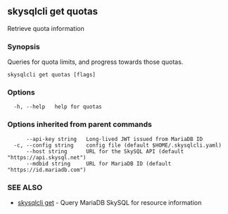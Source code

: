 ## skysqlcli get quotas

Retrieve quota information

### Synopsis

Queries for quota limits, and progress towards those quotas.

```
skysqlcli get quotas [flags]
```

### Options

```
  -h, --help   help for quotas
```

### Options inherited from parent commands

```
      --api-key string   Long-lived JWT issued from MariaDB ID
  -c, --config string    config file (default $HOME/.skysqlcli.yaml)
      --host string      URL for the SkySQL API (default "https://api.skysql.net")
      --mdbid string     URL for MariaDB ID (default "https://id.mariadb.com")
```

### SEE ALSO

* [skysqlcli get](skysqlcli_get.md)	 - Query MariaDB SkySQL for resource information

